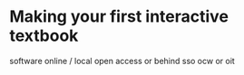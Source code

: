 # Making your first interactive textbook

software
online / local
open access or behind sso
ocw or oit